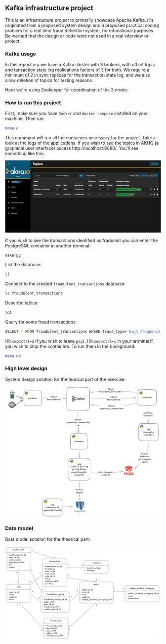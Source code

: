 ## Kafka infrastructure project

This is an infrastructure project to primarily showcase Apache Kafka. It's originated
from a proposed system design and a proposed practical coding problem for a real time
fraud detection system, for educational purposes. Be warned that the design or code were
not used in a real interview or project.

### Kafka usage

In this repository we have a Kafka cluster with 3 brokers, with offset topic and
tansaction state log replications factors of 3 for both. We require a minimum of 2 in
sync replicas for the transaction state log, and we also allow deletion of topics for
testing reasons.

Here we're using Zookeeper for coordination of the 3 nodes.

### How to run this project

First, make sure you have `Docker` and `docker compose` installed on your machine. Then
run:

```bash
make u
```

This command will run all the containers necessary for the project. Take a look at the
logs of the applications. If you wish to see the topics in AKHQ (a graphical user
interface) access http://localhost:8080/. You'll see something like this:

![akhq](akhq.png)

If you wish to see the transactions identified as fradulent you can enter the PostgreSQL
container in another terminal:

```
make pg
```

List the database:

```bash
\l
```

Connect to the created `fraudulent_transactions` database:

```bash
\c fraudulent_transactions
```

Describe tables:

```bash
\dt
```

Query for some fraud transactions:

```bash
SELECT * FROM fraudulent_transactions WHERE fraud_type='high_frequency';
```

Hit `cmd/ctrl+d` if you wish to leave `psql`. Hit `cmd/ctrl+c` in your terminal if you wish to stop the containers. To run them in the background:

```bash
make ud
```

### High level design

System design solution for the teorical part of the exercise:

![high level design](highleveldesign.png)

### Data model

Data model solution for the theorical part:

![data model](datamodel.png)
